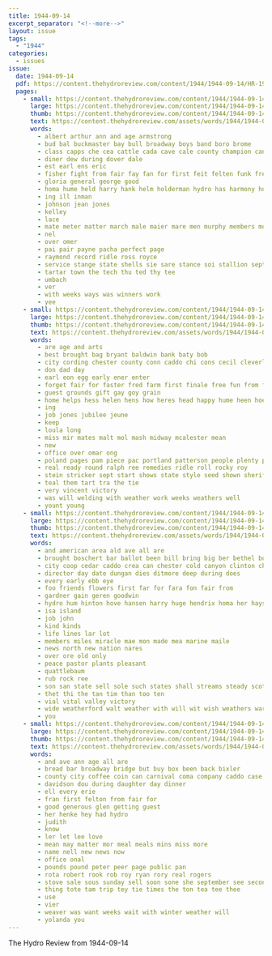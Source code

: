 ```yaml
---
title: 1944-09-14
excerpt_separator: "<!--more-->"
layout: issue
tags:
  - "1944"
categories:
  - issues
issue:
  date: 1944-09-14
  pdf: https://content.thehydroreview.com/content/1944/1944-09-14/HR-1944-09-14.pdf
  pages:
    - small: https://content.thehydroreview.com/content/1944/1944-09-14/small/HR-1944-09-14-01.jpg
      large: https://content.thehydroreview.com/content/1944/1944-09-14/large/HR-1944-09-14-01.jpg
      thumb: https://content.thehydroreview.com/content/1944/1944-09-14/thumbnails/HR-1944-09-14-01.jpg
      text: https://content.thehydroreview.com/assets/words/1944/1944-09-14/HR-1944-09-14-01.txt
      words:
        - albert arthur ann and age armstrong
        - bud bal buckmaster bay bull broadway boys band boro brome
        - class capps che cea cattle cada cave cale county champion cane
        - diner dew during dover dale
        - est earl ens eric
        - fisher fight from fair fay fan for first feit felten funk fred
        - gloria general george good
        - homa hume held harry hank helm holderman hydro has harmony hunter
        - ing ill inman
        - johnson jean jones
        - kelley
        - lace
        - mate meter matter march male maier mare men murphy members more marshall mules
        - nel
        - over omer
        - pai pair payne pacha perfect page
        - raymond record ridle ross royce
        - service stange state shells sie sare stance soi stallion september smith simms seu side second sale
        - tartar town the tech thu ted thy tee
        - umbach
        - ver
        - with weeks ways was winners work
        - yee
    - small: https://content.thehydroreview.com/content/1944/1944-09-14/small/HR-1944-09-14-02.jpg
      large: https://content.thehydroreview.com/content/1944/1944-09-14/large/HR-1944-09-14-02.jpg
      thumb: https://content.thehydroreview.com/content/1944/1944-09-14/thumbnails/HR-1944-09-14-02.jpg
      text: https://content.thehydroreview.com/assets/words/1944/1944-09-14/HR-1944-09-14-02.txt
      words:
        - are age and arts
        - best brought bag bryant baldwin bank baty bob
        - city cording chester county conn caddo chi cons cecil cleverly company car come
        - don dad day
        - earl eon egg early ener enter
        - forget fair for faster fred farm first finale free fun from fire friday
        - guest grounds gift gay goy grain
        - home helps hess helen hens how heres head happy hume heen hoe hunter hite hydro
        - ing
        - job jones jubilee jeune
        - keep
        - loula long
        - miss mir mates malt mol mash midway mcalester mean
        - new
        - office over omar ong
        - poland pages pam piece pac portland patterson people plenty pen
        - real ready round ralph ree remedies ridle roll rocky roy
        - stein stricker sept start shows state style seed shown sheriff special school stephens sunday sale september som soon six sewing season simple surgeon
        - teal them tart tra the tie
        - very vincent victory
        - was will welding with weather work weeks weathers well
        - yount young
    - small: https://content.thehydroreview.com/content/1944/1944-09-14/small/HR-1944-09-14-03.jpg
      large: https://content.thehydroreview.com/content/1944/1944-09-14/large/HR-1944-09-14-03.jpg
      thumb: https://content.thehydroreview.com/content/1944/1944-09-14/thumbnails/HR-1944-09-14-03.jpg
      text: https://content.thehydroreview.com/assets/words/1944/1944-09-14/HR-1944-09-14-03.txt
      words:
        - and american area ald ave all are
        - brought boschert bar ballot been bill bring big ber bethel buy bal ben bonds bank baptist bethany bradley best buyers boucher
        - city coop cedar caddo crea can chester cold canyon clinton christian church county card chief
        - director day date dungan dies ditmore deep during does
        - every early ebb eye
        - foo friends flowers first far for fara fon fair from
        - gardner gain geren goodwin
        - hydro hum hinton hove hansen harry huge hendrix homa her hays hub hard herbert home heater
        - isa island
        - job john
        - kind kinds
        - life lines lar lot
        - members miles miracle mae mon made mea marine maile
        - news north new nation nares
        - over ore old only
        - peace pastor plants pleasant
        - quattlebaum
        - rub rock ree
        - son san state sell sole such states shall streams steady scott short steel see sturdy shows service stafford sale shon south
        - thet thi the tan tim than too ten
        - vial vital valley victory
        - wide weatherford walt weather with will wit wish weathers war wilbur wil week work way winter
        - you
    - small: https://content.thehydroreview.com/content/1944/1944-09-14/small/HR-1944-09-14-04.jpg
      large: https://content.thehydroreview.com/content/1944/1944-09-14/large/HR-1944-09-14-04.jpg
      thumb: https://content.thehydroreview.com/content/1944/1944-09-14/thumbnails/HR-1944-09-14-04.jpg
      text: https://content.thehydroreview.com/assets/words/1944/1944-09-14/HR-1944-09-14-04.txt
      words:
        - and ave ann age all are
        - bread bar broadway bridge but buy box been back bixler
        - county city coffee coin can carnival coma company caddo case
        - davidson dou during daughter day dinner
        - ell every erie
        - fran first felton from fair for
        - good generous glen getting guest
        - her henke hey had hydro
        - judith
        - know
        - ler let lee love
        - mean may matter mor meal meals mins miss more
        - name nell new news now
        - office onal
        - pounds pound peter peer page public pan
        - rota robert rook rob roy ryan rory real rogers
        - stove sale sous sunday sell soon sone she september see second short silver son
        - thing tote tam trip tey tie times the ton tea tee thee
        - use
        - vier
        - weaver was want weeks wait with winter weather will
        - yolanda you
---
```


The Hydro Review from 1944-09-14

<!--more-->

